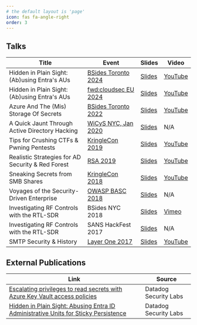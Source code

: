 ```yaml
---
# the default layout is 'page'
icon: fas fa-angle-right
order: 3
---
```


## Talks

| Title | Event | Slides | Video |
| - | - | - | - |
| Hidden in Plain Sight: (Ab)using Entra's AUs | [BSides Toronto 2024](https://pretalx.com/bsides-toronto-2024/schedule/) | [Slides](/assets/pdf/2024_BSidesTO_Hidden-in-Plain-Sight.pdf) | [YouTube](https://www.youtube.com/watch?v=jhWT5HG2OQc) |
| Hidden in Plain Sight: (Ab)using Entra's AUs | [fwd:cloudsec EU 2024](https://fwdcloudsec.org/conference/europe/) | [Slides](/assets/pdf/2024_fwdcloudsec_Hidden-in-Plain-Sight.pdf) | [YouTube](https://www.youtube.com/watch?v=Uoqu9r_-0sg) |
| Azure And The (Mis) Storage Of Secrets | [BSides Toronto 2022](https://www.bsidesto.ca/) | [Slides](/assets/pdf/2022_BSidesTO_Azure.pdf) | [YouTube](https://www.youtube.com/watch?v=SmxEvVg6Fe8) |
| A Quick Jaunt Through Active Directory Hacking | [WiCyS NYC, Jan 2020](https://www.wicysnymetro.org/events/pentesting-workshop/) | [Slides](/assets/pdf/2020_WiCyS_ADventure.pdf) | N/A |
| Tips for Crushing CTFs & Pwning Pentests | [KringleCon 2019](https://holidayhackchallenge.com/2019/) | [Slides](/assets/pdf/2019_KringleCon_HackIt.pdf) | [YouTube](https://www.youtube.com/watch?v=c02mH7F1xvU) |
| Realistic Strategies for AD Security & Red Forest | [RSA 2019](https://www.rsaconference.com/Library/presentation/USA/2019/future-forests-realistic-strategies-for-ad-security-red-forest-architecture) | [Slides](/assets/pdf/2019_RSA_AD.pdf) | [YouTube](https://www.youtube.com/watch?v=i6BI-9myiHY) |
| Sneaking Secrets from SMB Shares | [KringleCon 2018](https://www.holidayhackchallenge.com/2018/) | [Slides](/assets/pdf/2018_KringleCon_SMB.pdf) | [YouTube](https://www.youtube.com/watch?v=W6_JaApK0xM) |
| Voyages of the Security-Driven Enterprise | [OWASP BASC 2018](https://owasp.org/www-chapter-boston/) | [Slides](/assets/pdf/2018_BASC_Enterprise.pdf) | N/A |
| Investigating RF Controls with the RTL-SDR | BSides NYC 2018 | [Slides](/assets/pdf/2018_BSidesNYC_SDR.pdf) | [Vimeo](https://livestream.com/internetsociety2/bsidesnyc/videos/168910206) |
| Investigating RF Controls with the RTL-SDR | SANS HackFest 2017 | [Slides](/assets/pdf/2018_BSidesNYC_SDR.pdf) | N/A |
| SMTP Security & History | [Layer One 2017](https://www.youtube.com/playlist?list=PLa-neBkALhDRsQ51VdQHorzGMODqA_wiB) | [Slides](/assets/pdf/2017_LayerOne_SMTP.pdf) | [YouTube](https://www.youtube.com/watch?v=PHtukqtSdQc) |

## External Publications

| Link | Source |
| - | - |
| [Escalating privileges to read secrets with Azure Key Vault access policies](https://securitylabs.datadoghq.com/articles/escalating-privileges-to-read-secrets-with-azure-key-vault-access-policies/) | Datadog Security Labs |
| [Hidden in Plain Sight: Abusing Entra ID Administrative Units for Sticky Persistence](https://securitylabs.datadoghq.com/articles/abusing-entra-id-administrative-units/) | Datadog Security Labs |